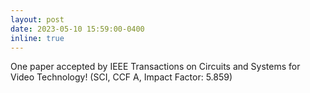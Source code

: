 ```yaml
---
layout: post
date: 2023-05-10 15:59:00-0400
inline: true
---
```


One paper accepted by IEEE Transactions on Circuits and Systems for Video Technology! (SCI, CCF A, Impact Factor: 5.859)
